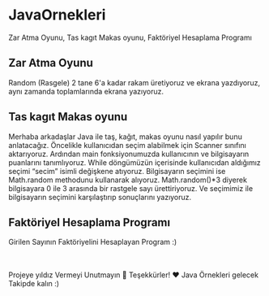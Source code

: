 # JavaOrnekleri
Zar Atma Oyunu, Tas kagıt Makas oyunu, Faktöriyel Hesaplama Programı


<h2> Zar Atma Oyunu </h2>
Random (Rasgele) 2 tane 6'a kadar rakam üretiyoruz ve ekrana yazdıyoruz, aynı zamanda toplamlarında ekrana yazıyoruz.

<h2> Tas kagıt Makas oyunu </h2>
Merhaba arkadaşlar  Java ile taş, kağıt, makas oyunu nasıl yapılır bunu anlatacağız. Öncelikle kullanıcıdan seçim alabilmek için Scanner sınıfını aktarıyoruz. Ardından main fonksiyonumuzda kullanıcının ve bilgisayarın puanlarını tanımlıyoruz. While döngümüzün içerisinde kullanıcıdan aldığımız seçimi “secim” isimli değişkene atıyoruz. Bilgisayarın seçimini ise Math.random methodunu kullanarak alıyoruz. Math.random()*3 diyerek bilgisayara 0 ile 3 arasında bir rastgele sayı ürettiriyoruz. Ve seçimimiz ile bilgisayarın seçimini karşılaştırıp sonuçlarını yazıyoruz.


<h2> Faktöriyel Hesaplama Programı </h2>
Girilen Sayının Faktöriyelini Hesaplayan Program :)

<br> <br>
Projeye yıldız Vermeyi Unutmayın 🚀 Teşekkürler! ❤️  Java Örnekleri gelecek Takipde kalın :)
